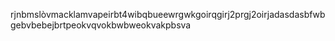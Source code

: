 rjnbmslòvmacklamvapeirbt4wibqbueewrgwkgoirqgirj2prgj2oirjadasdasbfwbgebvbebejbrtpeokvqvokbwbweokvakpbsva